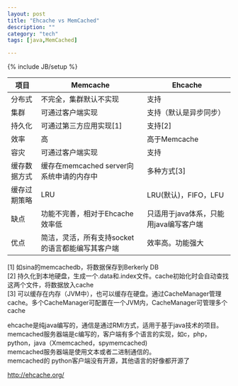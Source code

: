 ```yaml
---
layout: post
title: "Ehcache vs MemCached"
description: ""
category: "tech"
tags: [java,MemCached]

---
```

{% include JB/setup %}

| 项目         | Memcache                                         | Ehcache                                |
|--------------|--------------------------------------------------|----------------------------------------|
| 分布式       | 不完全，集群默认不实现                           | 支持                                   |
| 集群         | 可通过客户端实现                                 | 支持（默认是异步同步）                 |
| 持久化       | 可通过第三方应用实现[1]                          | 支持[2]                                |
| 效率         | 高                                               | 高于Memcache                           |
| 容灾         | 可通过客户端实现                                 | 支持                                   |
| 缓存数据方式 | 缓存在memcached server向系统申请的内存中         | 多种方式[3]                            |
| 缓存过期策略 | LRU                                              | LRU(默认)，FIFO，LFU                   |
| 缺点         | 功能不完善，相对于Ehcache效率低                  | 只适用于java体系，只能用java编写客户端 |
| 优点         | 简洁，灵活，所有支持socket的语言都能编写其客户端 | 效率高。功能强大                       |

[1] 如sina的memcachedb，将数据保存到Berkerly DB  
[2] 持久化到本地硬盘，生成一个.data和.index文件。cache初始化时会自动查找这两个文件，将数据放入cache  
[3] 可以缓存在内存（JVM中），也可以缓存在硬盘。通过CacheManager管理cache。多个CacheManager可配置在一个JVM内，CacheManager可管理多个cache  

ehcache是纯java编写的，通信是通过RMI方式，适用于基于java技术的项目。  
memcached服务器端是c编写的，客户端有多个语言的实现，如c，php，python，java（Xmemcached，spymemcached)  
memcached服务器端是使用文本或者二进制通信的。  
memcached的 python客户端没有开源，其他语言的好像都开源了  

http://ehcache.org/

